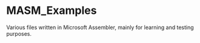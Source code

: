 # MASM_Examples
Various files written in Microsoft Assembler, mainly for learning and testing purposes.
